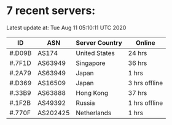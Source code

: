 # 7 recent servers:

Latest update at: Tue Aug 11 05:10:11 UTC 2020

| ID | ASN | Server Country | Online |
| -- | --- | -------------- | ------ |
| #.D09B | AS174 | United States | 24 hrs |
| #.7F1D | AS63949 | Singapore | 36 hrs |
| #.2A79 | AS63949 | Japan | 1 hrs |
| #.D369 | AS16509 | Japan | 3 hrs offline |
| #.33B9 | AS63888 | Hong Kong | 37 hrs |
| #.1F2B | AS49392 | Russia | 1 hrs offline |
| #.770F | AS202425 | Netherlands | 1 hrs |

